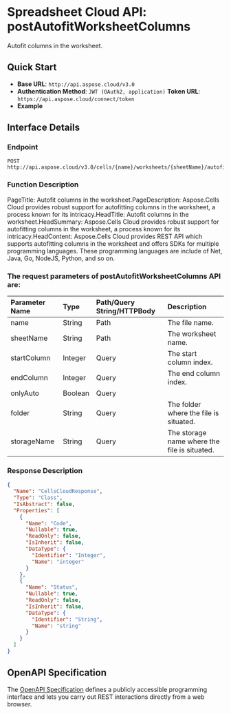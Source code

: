 # **Spreadsheet Cloud API: postAutofitWorksheetColumns**

Autofit columns in the worksheet. 

## **Quick Start**

- **Base URL**: `http://api.aspose.cloud/v3.0`
- **Authentication Method**: `JWT (OAuth2, application)`  **Token URL**: `https://api.aspose.cloud/connect/token`
- **Example** 
<script src="https://gist.github.com/aspose-cells-cloud-gists/8a5b324fdf3e574dbd747c1a1e24b05d.js?file=Example30_PostAutofitWorksheetColumns.cs"></script>

## **Interface Details**

### **Endpoint** 

```
POST http://api.aspose.cloud/v3.0/cells/{name}/worksheets/{sheetName}/autofitcolumns
```

### **Function Description**
PageTitle: Autofit columns in the worksheet.PageDescription: Aspose.Cells Cloud provides robust support for autofitting columns in the worksheet, a process known for its intricacy.HeadTitle: Autofit columns in the worksheet.HeadSummary: Aspose.Cells Cloud provides robust support for autofitting columns in the worksheet, a process known for its intricacy.HeadContent: Aspose.Cells Cloud provides REST API which supports autofitting columns in the worksheet and offers SDKs for multiple programming languages. These programming languages are include of Net, Java, Go, NodeJS, Python, and so on.

### The request parameters of **postAutofitWorksheetColumns** API are: 

| Parameter Name | Type | Path/Query String/HTTPBody | Description | 
| :- | :- | :- |:- | 
|name|String|Path|The file name.|
|sheetName|String|Path|The worksheet name.|
|startColumn|Integer|Query|The start column index.|
|endColumn|Integer|Query|The end column index.|
|onlyAuto|Boolean|Query||
|folder|String|Query|The folder where the file is situated.|
|storageName|String|Query|The storage name where the file is situated.|


### **Response Description**
```json
{
  "Name": "CellsCloudResponse",
  "Type": "Class",
  "IsAbstract": false,
  "Properties": [
    {
      "Name": "Code",
      "Nullable": true,
      "ReadOnly": false,
      "IsInherit": false,
      "DataType": {
        "Identifier": "Integer",
        "Name": "integer"
      }
    },
    {
      "Name": "Status",
      "Nullable": true,
      "ReadOnly": false,
      "IsInherit": false,
      "DataType": {
        "Identifier": "String",
        "Name": "string"
      }
    }
  ]
}
```

## OpenAPI Specification

The [OpenAPI Specification](https://reference.aspose.cloud/cells/#/WorksheetsController/PostAutofitWorksheetColumns) defines a publicly accessible programming interface and lets you carry out REST interactions directly from a web browser.

